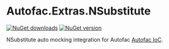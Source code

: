 # Autofac.Extras.NSubstitute

[![NuGet downloads](https://img.shields.io/nuget/dt/Autofac.Extras.NSubstitute.svg)](https://www.nuget.org/packages/AutofacContrib.NSubstitute) 
[![NuGet version](https://img.shields.io/nuget/vpre/Autofac.Extras.NSubstitute.svg)](https://www.nuget.org/packages/Autofac.Extras.NSubstitute)

NSubstitute auto mocking integration for Autofac [Autofac IoC](https://github.com/autofac/Autofac).
